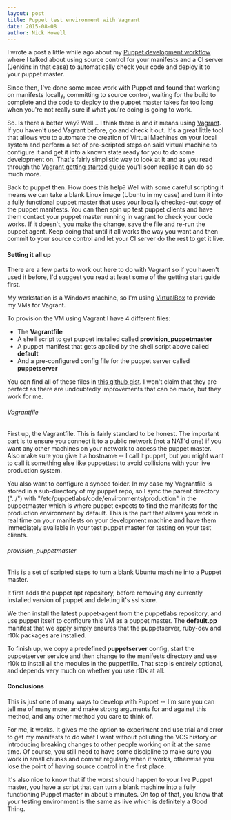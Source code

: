 ```yaml
---
layout: post
title: Puppet test environment with Vagrant
date: 2015-08-08
author: Nick Howell
---
```

I wrote a post a little while ago about my [Puppet development workflow](https://nickhowell.co.uk/2015/02/20/puppet-development-workflow/) where I talked about using source control for your manifests and a CI server (Jenkins in that case) to automatically check your code and deploy it to your puppet master. 

Since then, I've done some more work with Puppet and found that working on manifests locally, committing to source control, waiting for the build to complete and the code to deploy to the puppet master takes far too long when you're not really sure if what you're doing is going to work. 

So. Is there a better way? Well... I think there is and it means using [Vagrant](https://www.vagrantup.com/). If you haven't used Vagrant before, go and check it out. It's a great little tool that allows you to automate the creation of Virtual Machines on your local system and perform a set of pre-scripted steps on said virtual machine to configure it and get it into a known state ready for you to do some development on. That's fairly simplistic way to look at it and as you read through the [Vagrant getting started guide](http://docs.vagrantup.com/v2/getting-started/index.html) you'll soon realise it can do so much more.

Back to puppet then. How does this help? Well with some careful scripting it means we can take a blank Linux image (Ubuntu in my case) and turn it into a fully functional puppet master that uses your locally checked-out copy of the puppet manifests. You can then spin up test puppet clients and have them contact your puppet master running in vagrant to check your code works. If it doesn't, you make the change, save the file and re-run the puppet agent. Keep doing that until it all works the way you want and then commit to your source control and let your CI server do the rest to get it live. 


#### Setting it all up
There are a few parts to work out here to do with Vagrant so if you haven't used it before, I'd suggest you read at least some of the getting start guide first. 

My workstation is a Windows machine, so I'm using [VirtualBox](https://www.virtualbox.org/) to provide my VMs for Vagrant.

To provision the VM using Vagrant I have 4 different files:

* The **Vagrantfile**
* A shell script to get puppet installed called **provision_puppetmaster**
* A puppet manifest that gets applied by the shell script above called **default**
* And a pre-configured config file for the puppet server called **puppetserver**

You can find all of these files in [this github gist](https://gist.github.com/njhowell/0dc3a1f8c680ea0b969c). I won't claim that they are perfect as there are undoubtedly improvements that can be made, but they work for me. 


###### Vagrantfile
First up, the Vagrantfile. This is fairly standard to be honest. The important part is to ensure you connect it to a public network (not a NAT'd one) if you want any other machines on your network to access the puppet master. Also make sure you give it a hostname -- I call it puppet, but you might want to call it something else like puppettest to avoid collisions with your live production system.

You also want to configure a synced folder. In my case my Vagrantfile is stored in a sub-directory of my puppet repo, so I sync the parent directory ("../") with "/etc/puppetlabs/code/environments/production" in the puppetmaster which is where puppet expects to find the manifests for the production environment by default. This is the part that allows you work in real time on your manifests on your development machine and have them immediately available in your test puppet master for testing on your test clients.

###### provision_puppetmaster
This is a set of scripted steps to turn a blank Ubuntu machine into a Puppet master.

It first adds the puppet apt repository, before removing any currently installed version of puppet and deleting it's ssl store. 

We then install the latest puppet-agent from the puppetlabs repository, and use puppet itself to configure this VM as a puppet master. The **default.pp** manifest that we apply simply ensures that the puppetserver, ruby-dev and r10k packages are installed. 

To finish up, we copy a predefined **puppetserver** config, start the puppetserver service and then change to the manifests directory and use r10k to install all the modules in the puppetfile. That step is entirely optional, and depends very much on whether you use r10k at all.


#### Conclusions
This is just one of many ways to develop with Puppet -- I'm sure you can tell me of many more, and make strong arguments for and against this method, and any other method you care to think of. 

For me, it works. It gives me the option to experiment and use trial and error to get my manifests to do what I want without polluting the VCS history or introducing breaking changes to other people working on it at the same time. Of course, you still need to have some discipline to make sure you work in small chunks and commit regularly when it works, otherwise you lose the point of having source control in the first place.

It's also nice to know that if the worst should happen to your live Puppet master, you have a script that can turn a blank machine into a fully functioning Puppet master in about 5 minutes. On top of that, you know that your testing environment is the same as live which is definitely a Good Thing.

